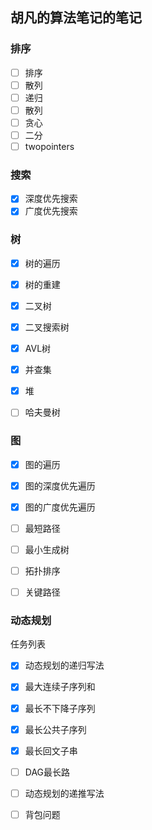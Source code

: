 ## 胡凡的算法笔记的笔记

### 排序
* [ ] 排序
* [ ] 散列
* [ ] 递归
* [ ] 散列
* [ ] 贪心
* [ ] 二分
* [ ] twopointers 

### 搜索
* [x] 深度优先搜索
* [x] 广度优先搜索

### 树
* [x] 树的遍历
* [x] 树的重建
* [x] 二叉树
* [x] 二叉搜索树
* [x] AVL树
* [x] 并查集
* [x] 堆
* [ ] 哈夫曼树


### 图
* [x] 图的遍历
* [x] 图的深度优先遍历
* [x] 图的广度优先遍历
* [ ] 最短路径
* [ ] 最小生成树
* [ ] 拓扑排序
* [ ] 关键路径



### 动态规划
任务列表
* [x] 动态规划的递归写法
* [x] 最大连续子序列和
* [x] 最长不下降子序列
* [x] 最长公共子序列

* [x] 最长回文子串
* [ ] DAG最长路
* [ ] 动态规划的递推写法 
* [ ] 背包问题